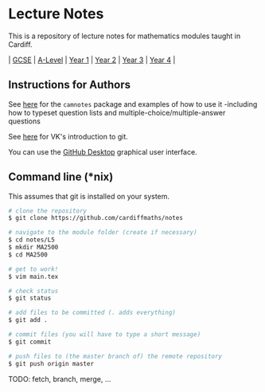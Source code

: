 # Lecture Notes

This is a repository of lecture notes for mathematics modules taught in Cardiff.

| [GCSE](L2) | [A-Level](L3) | [Year 1](L4) | [Year 2](L5) | [Year 3](L6) | [Year 4](L7) |

## Instructions for Authors
See [here](https://github.com/cardiffmaths/texmf/blob/master/tex/latex/camnotes/) for the `camnotes` package and examples of how to use it -including how to typeset question lists and multiple-choice/multiple-answer questions

See [here](https://vknight.org/rsd/chapters/05/) for VK's introduction to git.

You can use the [GitHub Desktop](https://desktop.github.com/) graphical user interface.

## Command line (\*nix)
This assumes that git is installed on your system.

```bash
# clone the repository 
$ git clone https://github.com/cardiffmaths/notes 

# navigate to the module folder (create if necessary)
$ cd notes/L5
$ mkdir MA2500
$ cd MA2500

# get to work!
$ vim main.tex

# check status
$ git status

# add files to be committed (. adds everything)
$ git add .

# commit files (you will have to type a short message)
$ git commit

# push files to (the master branch of) the remote repository
$ git push origin master
```
TODO: fetch, branch, merge, ...
